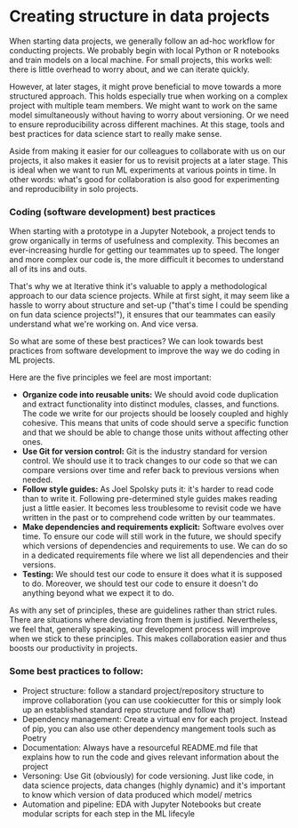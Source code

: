 # Creating structure in data projects

When starting data projects, we generally follow an ad-hoc workflow for conducting projects. We probably begin with local Python or R notebooks and train models on a local machine. For small projects, this works well: there is little overhead to worry about, and we can iterate quickly.

However, at later stages, it might prove beneficial to move towards a more structured approach. This holds especially true when working on a complex project with multiple team members. We might want to work on the same model simultaneously without having to worry about versioning. Or we need to ensure reproducibility across different machines. At this stage, tools and best practices for data science start to really make sense.

Aside from making it easier for our colleagues to collaborate with us on our projects, it also makes it easier for us to revisit projects at a later stage. This is ideal when we want to run ML experiments at various points in time. In other words: what's good for collaboration is also good for experimenting and reproducibility in solo projects.

### Coding (software development) best practices

When starting with a prototype in a Jupyter Notebook, a project tends to grow organically in terms of usefulness and complexity. This becomes an ever-increasing hurdle for getting our teammates up to speed. The longer and more complex our code is, the more difficult it becomes to understand all of its ins and outs.

That's why we at Iterative think it's valuable to apply a methodological approach to our data science projects. While at first sight, it may seem like a hassle to worry about structure and set-up ("that's time I could be spending on fun data science projects!"), it ensures that our teammates can easily understand what we're working on. And vice versa.

So what are some of these best practices? We can look towards best practices from software development to improve the way we do coding in ML projects.

Here are the five principles we feel are most important:

- **Organize code into reusable units:** We should avoid code duplication and extract functionality into distinct modules, classes, and functions. The code we write for our projects should be loosely coupled and highly cohesive. This means that units of code should serve a specific function and that we should be able to change those units without affecting other ones.
- **Use Git for version control:** Git is the industry standard for version control. We should use it to track changes to our code so that we can compare versions over time and refer back to previous versions when needed.
- **Follow style guides:** As Joel Spolsky puts it: it's harder to read code than to write it. Following pre-determined style guides makes reading just a little easier. It becomes less troublesome to revisit code we have written in the past or to comprehend code written by our teammates.
- **Make dependencies and requirements explicit:** Software evolves over time. To ensure our code will still work in the future, we should specify which versions of dependencies and requirements to use. We can do so in a dedicated requirements file where we list all dependencies and their versions.
- **Testing:** We should test our code to ensure it does what it is supposed to do. Moreover, we should test our code to ensure it doesn't do anything beyond what we expect it to do.

As with any set of principles, these are guidelines rather than strict rules. There are situations where deviating from them is justified. Nevertheless, we feel that, generally speaking, our development process will improve when we stick to these principles. This makes collaboration easier and thus boosts our productivity in projects.

### Some best practices to follow:

- Project structure: follow a standard project/repository structure to improve collaboration (you can use cookiecutter for this or simply look up an established standard repo structure and follow that)
- Dependency management: Create a virtual env for each project. Instead of pip, you can also use other dependency mangement tools such as Poetry 
- Documentation: Always have a resourceful README.md file that explains how to run the code and gives relevant information about the project
- Versoning: Use Git (obviously) for code versioning. Just like code, in data science projects, data changes (highly dynamic) and it's important to know which version of data produced which model/ metrics
- Automation and pipeline: EDA with Jupyter Notebooks but create modular scripts for each step in the ML lifecyle
